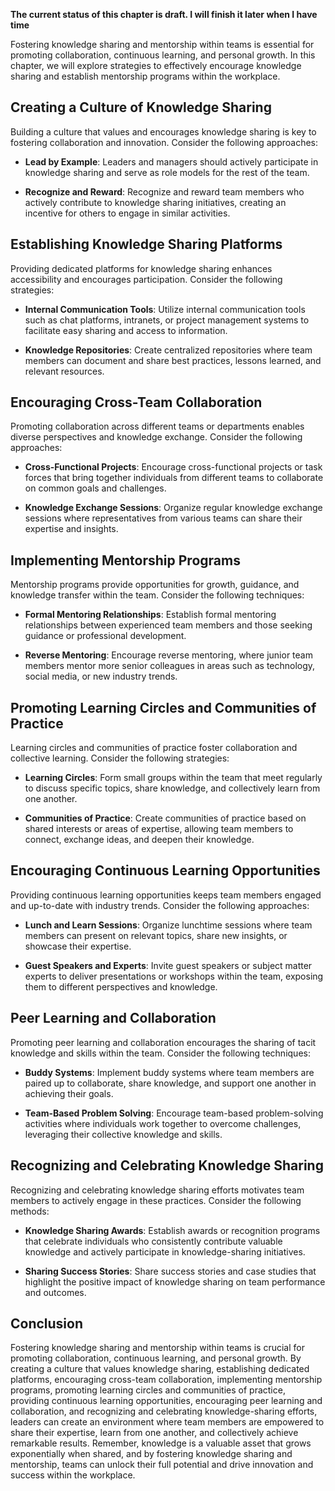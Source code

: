**The current status of this chapter is draft. I will finish it later when I have time**

Fostering knowledge sharing and mentorship within teams is essential for promoting collaboration, continuous learning, and personal growth. In this chapter, we will explore strategies to effectively encourage knowledge sharing and establish mentorship programs within the workplace.

**Creating a Culture of Knowledge Sharing**
-------------------------------------------

Building a culture that values and encourages knowledge sharing is key to fostering collaboration and innovation. Consider the following approaches:

* **Lead by Example**: Leaders and managers should actively participate in knowledge sharing and serve as role models for the rest of the team.

* **Recognize and Reward**: Recognize and reward team members who actively contribute to knowledge sharing initiatives, creating an incentive for others to engage in similar activities.

**Establishing Knowledge Sharing Platforms**
--------------------------------------------

Providing dedicated platforms for knowledge sharing enhances accessibility and encourages participation. Consider the following strategies:

* **Internal Communication Tools**: Utilize internal communication tools such as chat platforms, intranets, or project management systems to facilitate easy sharing and access to information.

* **Knowledge Repositories**: Create centralized repositories where team members can document and share best practices, lessons learned, and relevant resources.

**Encouraging Cross-Team Collaboration**
----------------------------------------

Promoting collaboration across different teams or departments enables diverse perspectives and knowledge exchange. Consider the following approaches:

* **Cross-Functional Projects**: Encourage cross-functional projects or task forces that bring together individuals from different teams to collaborate on common goals and challenges.

* **Knowledge Exchange Sessions**: Organize regular knowledge exchange sessions where representatives from various teams can share their expertise and insights.

**Implementing Mentorship Programs**
------------------------------------

Mentorship programs provide opportunities for growth, guidance, and knowledge transfer within the team. Consider the following techniques:

* **Formal Mentoring Relationships**: Establish formal mentoring relationships between experienced team members and those seeking guidance or professional development.

* **Reverse Mentoring**: Encourage reverse mentoring, where junior team members mentor more senior colleagues in areas such as technology, social media, or new industry trends.

**Promoting Learning Circles and Communities of Practice**
----------------------------------------------------------

Learning circles and communities of practice foster collaboration and collective learning. Consider the following strategies:

* **Learning Circles**: Form small groups within the team that meet regularly to discuss specific topics, share knowledge, and collectively learn from one another.

* **Communities of Practice**: Create communities of practice based on shared interests or areas of expertise, allowing team members to connect, exchange ideas, and deepen their knowledge.

**Encouraging Continuous Learning Opportunities**
-------------------------------------------------

Providing continuous learning opportunities keeps team members engaged and up-to-date with industry trends. Consider the following approaches:

* **Lunch and Learn Sessions**: Organize lunchtime sessions where team members can present on relevant topics, share new insights, or showcase their expertise.

* **Guest Speakers and Experts**: Invite guest speakers or subject matter experts to deliver presentations or workshops within the team, exposing them to different perspectives and knowledge.

**Peer Learning and Collaboration**
-----------------------------------

Promoting peer learning and collaboration encourages the sharing of tacit knowledge and skills within the team. Consider the following techniques:

* **Buddy Systems**: Implement buddy systems where team members are paired up to collaborate, share knowledge, and support one another in achieving their goals.

* **Team-Based Problem Solving**: Encourage team-based problem-solving activities where individuals work together to overcome challenges, leveraging their collective knowledge and skills.

**Recognizing and Celebrating Knowledge Sharing**
-------------------------------------------------

Recognizing and celebrating knowledge sharing efforts motivates team members to actively engage in these practices. Consider the following methods:

* **Knowledge Sharing Awards**: Establish awards or recognition programs that celebrate individuals who consistently contribute valuable knowledge and actively participate in knowledge-sharing initiatives.

* **Sharing Success Stories**: Share success stories and case studies that highlight the positive impact of knowledge sharing on team performance and outcomes.

**Conclusion**
--------------

Fostering knowledge sharing and mentorship within teams is crucial for promoting collaboration, continuous learning, and personal growth. By creating a culture that values knowledge sharing, establishing dedicated platforms, encouraging cross-team collaboration, implementing mentorship programs, promoting learning circles and communities of practice, providing continuous learning opportunities, encouraging peer learning and collaboration, and recognizing and celebrating knowledge-sharing efforts, leaders can create an environment where team members are empowered to share their expertise, learn from one another, and collectively achieve remarkable results. Remember, knowledge is a valuable asset that grows exponentially when shared, and by fostering knowledge sharing and mentorship, teams can unlock their full potential and drive innovation and success within the workplace.
